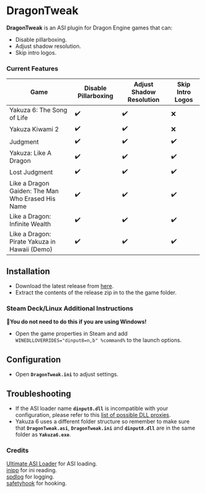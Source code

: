 # DragonTweak

**DragonTweak** is an ASI plugin for Dragon Engine games that can:
- Disable pillarboxing.
- Adjust shadow resolution.
- Skip intro logos.

### Current Features 

| Game                                              | Disable Pillarboxing | Adjust Shadow Resolution | Skip Intro Logos |
|---------------------------------------------------|----------------------|--------------------------|------------------|
| Yakuza 6: The Song of Life                        | ✔️                   | ✔️                      | ❌              |
| Yakuza Kiwami 2                                   | ✔️                   | ✔️                      | ❌              |
| Judgment                                          | ✔️                   | ✔️                      | ✔️              |
| Yakuza: Like A Dragon                             | ✔️                   | ✔️                      | ✔️              |
| Lost Judgment                                     | ✔️                   | ✔️                      | ✔️              |
| Like a Dragon Gaiden: The Man Who Erased His Name | ✔️                   | ✔️                      | ✔️              |
| Like a Dragon: Infinite Wealth                    | ✔️                   | ✔️                      | ✔️              |
| Like a Dragon: Pirate Yakuza in Hawaii (Demo)     | ✔️                   | ✔️                      | ✔️              |

## Installation  
- Download the latest release from [here](https://github.com/Lyall/DragonTweak/releases). 
- Extract the contents of the release zip in to the the game folder.  

### Steam Deck/Linux Additional Instructions
🚩**You do not need to do this if you are using Windows!**  
- Open the game properties in Steam and add `WINEDLLOVERRIDES="dinput8=n,b" %command%` to the launch options.  

## Configuration
- Open **`DragonTweak.ini`** to adjust settings.

## Troubleshooting
- If the ASI loader name **`dinput8.dll`** is incompatible with your configuration, please refer to this [list of possible DLL proxies](https://github.com/ThirteenAG/Ultimate-ASI-Loader#description).
- Yakuza 6 uses a different folder structure so remember to make sure that **`DragonTweak.asi`**, **`DragonTweak.ini`** and **`dinput8.dll`** are in the same folder as **`Yakuza6.exe`**.

### Credits
[Ultimate ASI Loader](https://github.com/ThirteenAG/Ultimate-ASI-Loader) for ASI loading. <br />
[inipp](https://github.com/mcmtroffaes/inipp) for ini reading. <br />
[spdlog](https://github.com/gabime/spdlog) for logging. <br />
[safetyhook](https://github.com/cursey/safetyhook) for hooking.
